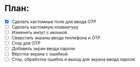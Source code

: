# План:
- [x] Сделать кастомные поле для ввода OTP
- [ ] Сделать кастомную клавиатуру
- [ ] Изменить инпут с иконкой
- [ ] Сверстать экраны ввода теллефона и OTP
- [ ] Стор для OTP
- [ ] Добавить экран ввода пароля
- [ ] Вёрстка экрана с ошибкой
- [ ] Стор, обработка ошибок и выход для экрана ввода пароля
